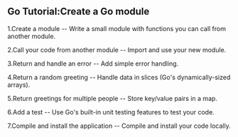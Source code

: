 ## Go Tutorial:Create a Go module

1.Create a module -- Write a small module with functions you can call from another module.

2.Call your code from another module -- Import and use your new module.

3.Return and handle an error -- Add simple error handling.

4.Return a random greeting -- Handle data in slices (Go's dynamically-sized arrays).

5.Return greetings for multiple people -- Store key/value pairs in a map.

6.Add a test -- Use Go's built-in unit testing features to test your code.

7.Compile and install the application -- Compile and install your code locally.


